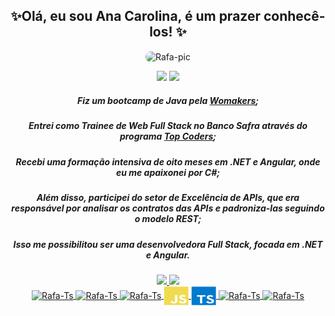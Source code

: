 <div align="center">
<h2> ✨Olá, eu sou Ana Carolina, é um prazer conhecê-los! ✨</h2>

<div align="center">
<img align="center" alt="Rafa-pic" height="150" style="border-radius:100px;" src="https://cdn.discordapp.com/attachments/951643233665044541/1052962930263588864/aaa22222.gif">
</div>

<a href = "mailto:anabraga95@gmail.com"><img src="https://img.shields.io/badge/-Gmail-%23333?style=for-the-badge&logo=gmail&logoColor=white" target="_blank"></a>
  <a href="https://www.linkedin.com/in/anacarolina-braga/" target="_blank"><img src="https://img.shields.io/badge/-LinkedIn-%230077B5?style=for-the-badge&logo=linkedin&logoColor=white" target="_blank"></a> 
</div>

<div align="center">
<h5> Fiz um bootcamp de Java pela <a href="https://womakerscode.org/bootcamp-java">Womakers</a>;</h5> 
<h5> Entrei como Trainee de Web Full Stack no Banco Safra através do programa <a href="https://letscode.com.br/processos-seletivos/safra-top-coders">Top Coders<a/>; </h5>
<h5> Recebi uma formação intensiva de oito meses em .NET e Angular, onde eu me apaixonei por C#;</h5>
<h5> Além disso, participei do setor de Excelência de APIs, que era responsável por analisar os contratos das APIs e padroniza-las seguindo o modelo REST; </h5>
<h5> Isso me possibilitou ser uma desenvolvedora Full Stack, focada em .NET e Angular. </h5>
</div>

<div align="center">
  <a href="https://github.com/AnaCarolinaBraga">
  <img width="48%"  src="https://github-readme-stats.vercel.app/api?username=AnaCarolinaBraga&theme=radical"/>
  <img width="48%"  src="https://github-readme-stats.vercel.app/api/top-langs/?username=AnaCarolinaBraga&layout=compact&theme=radical"/>
</div>

<div align="center">
<img align="center" alt="Rafa-Ts" height="30" width="40" src="https://cdn.jsdelivr.net/gh/devicons/devicon/icons/dotnetcore/dotnetcore-original.svg" />
<img align="center" alt="Rafa-Ts" height="30" width="40" src="https://cdn.jsdelivr.net/gh/devicons/devicon/icons/csharp/csharp-original.svg" />
<img align="center" alt="Rafa-Ts" height="30" width="40" src="https://cdn.jsdelivr.net/gh/devicons/devicon/icons/angularjs/angularjs-original.svg" />
<img align="center" alt="Rafa-Js" height="30" width="40" src="https://raw.githubusercontent.com/devicons/devicon/master/icons/javascript/javascript-plain.svg">
<img align="center" alt="Rafa-Ts" height="30" width="40" src="https://raw.githubusercontent.com/devicons/devicon/master/icons/typescript/typescript-plain.svg">
<img align="center" alt="Rafa-Ts" height="30" width="40" src="https://cdn.jsdelivr.net/gh/devicons/devicon/icons/spring/spring-original.svg" />
<img align="center" alt="Rafa-Ts" height="30" width="40" src="https://cdn.jsdelivr.net/gh/devicons/devicon/icons/java/java-original.svg" />
</div>
